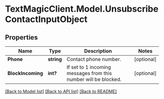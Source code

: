 # TextMagicClient.Model.UnsubscribeContactInputObject
## Properties

Name | Type | Description | Notes
------------ | ------------- | ------------- | -------------
**Phone** | **string** | Contact phone number. | [optional] 
**BlockIncoming** | **int?** | If set to 1 incoming messages from this number will be blocked. | [optional] 

[[Back to Model list]](../README.md#documentation-for-models) [[Back to API list]](../README.md#documentation-for-api-endpoints) [[Back to README]](../README.md)

